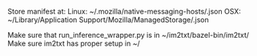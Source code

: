 Store manifest at:
    Linux: ~/.mozilla/native-messaging-hosts/<name>.json
    OSX: ~/Library/Application Support/Mozilla/ManagedStorage/<name>.json

Make sure that run_inference_wrapper.py is in ~/im2txt/bazel-bin/im2txt/
Make sure im2txt has proper setup in ~/
